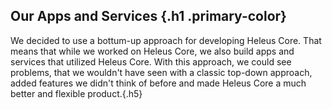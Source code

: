 ## Our Apps and Services {.h1 .primary-color}
We decided to use a bottum-up approach for developing Heleus Core. That means
that while we worked on Heleus Core, we also build apps and services that
utilized Heleus Core. With this approach, we could see problems, that we
wouldn't have seen with a classic top-down approach, added features we didn't
think of before and made Heleus Core a much better and flexible product.{.h5}